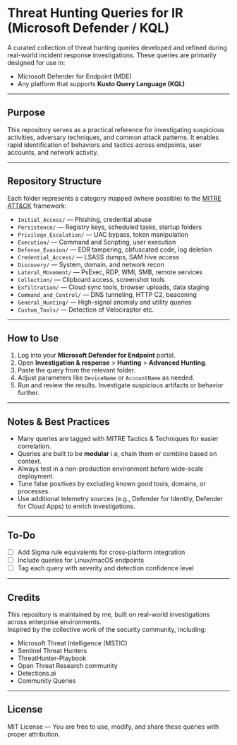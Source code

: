 # Threat Hunting Queries for IR (Microsoft Defender / KQL)

A curated collection of threat hunting queries developed and refined during real-world incident response investigations. These queries are primarily designed for use in:

- Microsoft Defender for Endpoint (MDE)
- Any platform that supports **Kusto Query Language (KQL)**

---

## Purpose

This repository serves as a practical reference for investigating suspicious activities, adversary techniques, and common attack patterns. It enables rapid identification of behaviors and tactics across endpoints, user accounts, and network activity.

---

## Repository Structure

Each folder represents a category mapped (where possible) to the [MITRE ATT&CK](https://attack.mitre.org/) framework:

- `Initial_Access/` — Phishing, credential abuse
- `Persistence/` — Registry keys, scheduled tasks, startup folders
- `Privilege_Escalation/` — UAC bypass, token manipulation
- `Execution/` — Command and Scripting, user execution
- `Defense_Evasion/` — EDR tampering, obfuscated code, log deletion
- `Credential_Access/` — LSASS dumps, SAM hive access
- `Discovery/` — System, domain, and network recon
- `Lateral_Movement/` — PsExec, RDP, WMI, SMB, remote services
- `Collection/` — Clipboard access, screenshot tools
- `Exfiltration/` — Cloud sync tools, browser uploads, data staging
- `Command_and_Control/` — DNS tunneling, HTTP C2, beaconing
- `General_Hunting/` — High-signal anomaly and utility queries
- `Custom_Tools/` — Detection of Velociraptor etc.

---

## How to Use

1. Log into your **Microsoft Defender for Endpoint** portal.
2. Open **Investigation & response** > **Hunting** > **Advanced Hunting**.
3. Paste the query from the relevant folder.
4. Adjust parameters like `DeviceName` or `AccountName` as needed.
5. Run and review the results. Investigate suspicious artifacts or behavior further.

---

## Notes & Best Practices

- Many queries are tagged with MITRE Tactics & Techniques for easier correlation.
- Queries are built to be **modular** i.e, chain them or combine based on context.
- Always test in a non-production environment before wide-scale deployment.
- Tune false positives by excluding known good tools, domains, or processes.
- Use additional telemetry sources (e.g., Defender for Identity, Defender for Cloud Apps) to enrich investigations.

---

## To-Do

- [ ] Add Sigma rule equivalents for cross-platform integration
- [ ] Include queries for Linux/macOS endpoints
- [ ] Tag each query with severity and detection confidence level

---

## Credits

This repository is maintained by me, built on real-world investigations across enterprise environments.  
Inspired by the collective work of the security community, including:

- Microsoft Threat Intelligence (MSTIC)
- Sentinel Threat Hunters
- ThreatHunter-Playbook
- Open Threat Research community
- Detections.ai
- Community Queries

---

## License

MIT License — You are free to use, modify, and share these queries with proper attribution.
